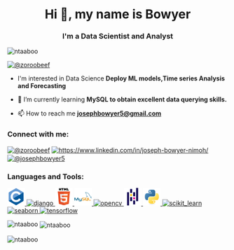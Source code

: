 <h1 align="center">Hi 👋, my name is Bowyer</h1>
<h3 align="center">I'm a Data Scientist and Analyst</h3>

<p align="left"> <img src="https://komarev.com/ghpvc/?username=ntaaboo&label=Profile%20views&color=0e75b6&style=flat" alt="ntaaboo" /> </p>

<p align="left"> <a href="https://twitter.com/@zoroobeef" target="blank"><img src="https://img.shields.io/twitter/follow/@zoroobeef?logo=twitter&style=for-the-badge" alt="@zoroobeef" /></a> </p>

- I'm interested in Data Science **Deploy ML models,Time series Analysis and Forecasting**

- 🌱 I’m currently learning **MySQL to obtain excellent data querying skills.**

- 📫 How to reach me **josephbowyer5@gmail.com**

<h3 align="left">Connect with me:</h3>
<p align="left">
<a href="https://twitter.com/@zoroobeef" target="blank"><img align="center" src="https://raw.githubusercontent.com/rahuldkjain/github-profile-readme-generator/master/src/images/icons/Social/twitter.svg" alt="@zoroobeef" height="30" width="40" /></a>
<a href="https://linkedin.com/in/https://www.linkedin.com/in/joseph-bowyer-nimoh/" target="blank"><img align="center" src="https://raw.githubusercontent.com/rahuldkjain/github-profile-readme-generator/master/src/images/icons/Social/linked-in-alt.svg" alt="https://www.linkedin.com/in/joseph-bowyer-nimoh/" height="30" width="40" /></a>
<a href="https://medium.com/@josephbowyer5" target="blank"><img align="center" src="https://raw.githubusercontent.com/rahuldkjain/github-profile-readme-generator/master/src/images/icons/Social/medium.svg" alt="@josephbowyer5" height="30" width="40" /></a>
</p>

<h3 align="left">Languages and Tools:</h3>
<p align="left"> <a href="https://www.cprogramming.com/" target="_blank" rel="noreferrer"> <img src="https://raw.githubusercontent.com/devicons/devicon/master/icons/c/c-original.svg" alt="c" width="40" height="40"/> </a> <a href="https://www.djangoproject.com/" target="_blank" rel="noreferrer"> <img src="https://cdn.worldvectorlogo.com/logos/django.svg" alt="django" width="40" height="40"/> </a> <a href="https://www.w3.org/html/" target="_blank" rel="noreferrer"> <img src="https://raw.githubusercontent.com/devicons/devicon/master/icons/html5/html5-original-wordmark.svg" alt="html5" width="40" height="40"/> </a> <a href="https://www.mysql.com/" target="_blank" rel="noreferrer"> <img src="https://raw.githubusercontent.com/devicons/devicon/master/icons/mysql/mysql-original-wordmark.svg" alt="mysql" width="40" height="40"/> </a> <a href="https://opencv.org/" target="_blank" rel="noreferrer"> <img src="https://www.vectorlogo.zone/logos/opencv/opencv-icon.svg" alt="opencv" width="40" height="40"/> </a> <a href="https://pandas.pydata.org/" target="_blank" rel="noreferrer"> <img src="https://raw.githubusercontent.com/devicons/devicon/2ae2a900d2f041da66e950e4d48052658d850630/icons/pandas/pandas-original.svg" alt="pandas" width="40" height="40"/> </a> <a href="https://www.python.org" target="_blank" rel="noreferrer"> <img src="https://raw.githubusercontent.com/devicons/devicon/master/icons/python/python-original.svg" alt="python" width="40" height="40"/> </a> <a href="https://scikit-learn.org/" target="_blank" rel="noreferrer"> <img src="https://upload.wikimedia.org/wikipedia/commons/0/05/Scikit_learn_logo_small.svg" alt="scikit_learn" width="40" height="40"/> </a> <a href="https://seaborn.pydata.org/" target="_blank" rel="noreferrer"> <img src="https://seaborn.pydata.org/_images/logo-mark-lightbg.svg" alt="seaborn" width="40" height="40"/> </a> <a href="https://www.tensorflow.org" target="_blank" rel="noreferrer"> <img src="https://www.vectorlogo.zone/logos/tensorflow/tensorflow-icon.svg" alt="tensorflow" width="40" height="40"/> </a> </p>

<p><img align="left" src="https://github-readme-stats.vercel.app/api/top-langs?username=ntaaboo&show_icons=true&locale=en&layout=compact" alt="ntaaboo" /></p>

<p>&nbsp;<img align="center" src="https://github-readme-stats.vercel.app/api?username=ntaaboo&show_icons=true&locale=en" alt="ntaaboo" /></p>

<p><img align="center" src="https://github-readme-streak-stats.herokuapp.com/?user=ntaaboo&" alt="ntaaboo" /></p>
